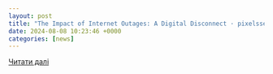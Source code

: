 ```yaml
---
layout: post
title: "The Impact of Internet Outages: A Digital Disconnect · pixelsseo Company"
date: 2024-08-08 10:23:46 +0000
categories: [news]
---
```


[Читати далі](https://pixelsseo.com/internet-outage/)
